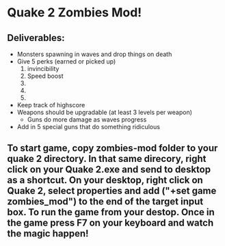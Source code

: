 # Quake 2 Zombies Mod!
## Deliverables:
- Monsters spawning in waves and drop things on death
- Give 5 perks (earned or picked up)
  1. invincibility
  2. Speed boost
  3. 
  4. 
  5. 
- Keep track of highscore
- Weapons should be upgradable (at least 3 levels per weapon)
  - Guns do more damage as waves progress
- Add in 5 special guns that do something ridiculous

## To start game, copy zombies-mod folder to your quake 2 directory. In that same direcory, right click on your Quake 2.exe and send to desktop as a shortcut. On your desktop, right click on Quake 2, select properties and add ("+set game zombies_mod") to the end of the target input box. To run the game from your destop. Once in the game press F7 on your keyboard and watch the magic happen!
